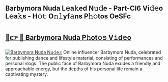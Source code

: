 ## Barbymora Nuda L𝚎a𝚔ed N𝚞𝚍e - Part-Cl6 Vi𝚍𝚎o L𝚎a𝚔s - H𝚘𝚝 O𝚗𝚕yf𝚊ns P𝚑𝚘tos OeSFc

# <h2><a href="http://kf0nrb7.oniu.top/?m=Barbymora+Nuda">🔗👉 🔴 Barbymora Nuda P𝚑ot𝚘𝚜 V𝚒d𝚎o</a></h2>

[![Barbymora Nuda Nu𝚍e𝚜](https://i.imgur.com/0qMVB7G.gif)](http://kf0nrb7.oniu.top/?m=Barbymora+Nuda)
Online influencer Barbymora Nuda, celebrated for publishing dance and lifestyle material, consisting of performances and personal vlogs. The public face of Barbymora Nuda exudes a friendly and approachable energy, but the depths of his personal life remain a captivating mystery.  
